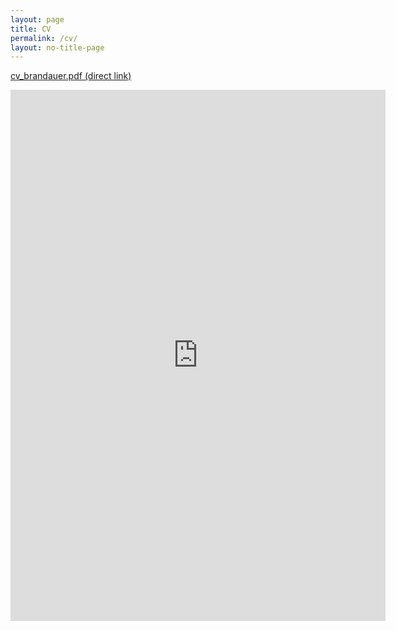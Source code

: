```yaml
---
layout: page
title: CV
permalink: /cv/
layout: no-title-page
---
```


<a href="https://github.com/kaeluka/cv/raw/master/cv_brandauer.pdf">cv_brandauer.pdf (direct link)</a>

<div class="centered">
<iframe src="http://docs.google.com/gview?url=https://github.com/kaeluka/cv/raw/master/cv_brandauer.pdf&embedded=true" style="width:600px; height:850px;" frameborder="0"></iframe>
</div>
